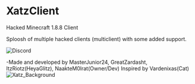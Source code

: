 # XatzClient
Hacked Minecraft 1.8.8 Client

Sploosh of multiple hacked clients (multiclient) with some added support.

![Discord](https://img.shields.io/discord/734135488931168320?label=Xatz%20Client&logo=discord&logoColor=red)

-Made and developed by  MasterJunior24, GreatZardasht, ItzRiotz(HeyaGlitz), NaakteM0lrat(Owner/Dev)
Inspired by Vardenixas(Cat)
![Xatz_Background](https://user-images.githubusercontent.com/36709736/88386652-c31ed900-cda8-11ea-9b7f-b6ad5eb666fe.png)
